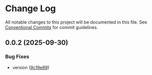 # Change Log

All notable changes to this project will be documented in this file.
See [Conventional Commits](https://conventionalcommits.org) for commit guidelines.

## 0.0.2 (2025-09-30)

### Bug Fixes

- version ([9c19e89](https://github.com/psturc/tia-js/commit/9c19e89de0c2d0cddd46ede9e9813a9055b4c18a))
